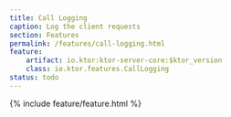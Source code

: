 ```yaml
---
title: Call Logging
caption: Log the client requests
section: Features
permalink: /features/call-logging.html
feature:
    artifact: io.ktor:ktor-server-core:$ktor_version
    class: io.ktor.features.CallLogging
status: todo
---
```


{% include feature/feature.html %}

